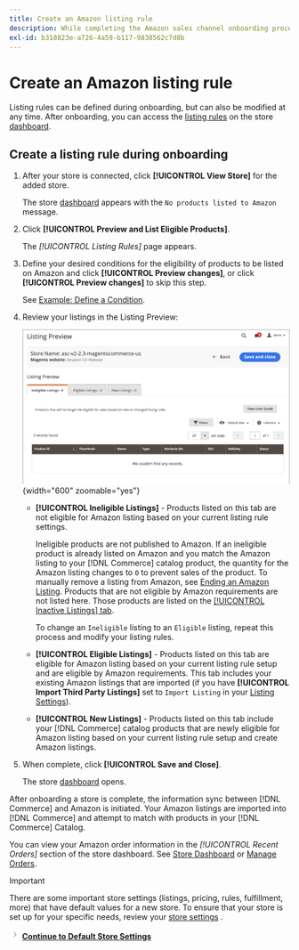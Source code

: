 ```yaml
---
title: Create an Amazon listing rule
description: While completing the Amazon sales channel onboarding process, create the initial listing rules for generating Amazon listings for your [!DNL Commerce] products.
exl-id: b318823e-a726-4a59-b117-9838562c7d8b
---
```

# Create an Amazon listing rule

Listing rules can be defined during onboarding, but can also be modified at any time. After onboarding, you can access the [listing rules](./listing-rules.md) on the store [dashboard](./amazon-store-dashboard.md).

## Create a listing rule during onboarding

1. After your store is connected, click **[!UICONTROL View Store]** for the added store.

   The store [dashboard](./amazon-store-dashboard.md) appears with the `No products listed to Amazon` message.

1. Click **[!UICONTROL Preview and List Eligible Products]**.

   The _[!UICONTROL Listing Rules]_ page appears.

1. Define your desired conditions for the eligibility of products to be listed on Amazon and click **[!UICONTROL Preview changes]**, or click **[!UICONTROL Preview changes]** to skip this step.

   See [Example: Define a Condition](./ob-define-condition-example.md).

1. Review your listings in the Listing Preview:

   ![Listing preview](assets/amazon-ob-listing-preview.png){width="600" zoomable="yes"}

   - **[!UICONTROL Ineligible Listings]** - Products listed on this tab are not eligible for Amazon listing based on your current listing rule settings.

      Ineligible products are not published to Amazon. If an ineligible product is already listed on Amazon and you match the Amazon listing to your [!DNL Commerce] catalog product, the quantity for the Amazon listing changes to `0` to prevent sales of the product. To manually remove a listing from Amazon, see [Ending an Amazon Listing](./end-listings-manually.md). Products that are not eligible by Amazon requirements are not listed here. Those products are listed on the [[!UICONTROL Inactive Listings] tab](./inactive-listings.md).

      To change an `Ineligible` listing to an `Eligible` listing, repeat this process and modify your listing rules.

   - **[!UICONTROL Eligible Listings]** - Products listed on this tab are eligible for Amazon listing based on your current listing rule setup and are eligible by Amazon requirements. This tab includes your existing Amazon listings that are imported (if you have **[!UICONTROL Import Third Party Listings]** set to `Import Listing` in your [Listing Settings](./listing-settings.md)).

   - **[!UICONTROL New Listings]** - Products listed on this tab include your [!DNL Commerce] catalog products that are newly eligible for Amazon listing based on your current listing rule setup and create Amazon listings.

1. When complete, click **[!UICONTROL Save and Close]**.

   The store [dashboard](./amazon-store-dashboard.md) opens.

After onboarding a store is complete, the information sync between [!DNL Commerce] and Amazon is initiated. Your Amazon listings are imported into [!DNL Commerce] and attempt to match with products in your [!DNL Commerce] Catalog.

You can view your Amazon order information in the _[!UICONTROL Recent Orders]_ section of the store dashboard. See [Store Dashboard](./amazon-store-dashboard.md) or [Manage Orders](./managing-orders.md).

>[!IMPORTANT]
>
>There are some important store settings (listings, pricing, rules, fulfillment, more) that have default values for a new store. To ensure that your store is set up for your specific needs, review your [store settings](./default-store-settings.md) .

![Next icon](assets/btn-next.png) [**Continue to Default Store Settings**](./default-store-settings.md)
